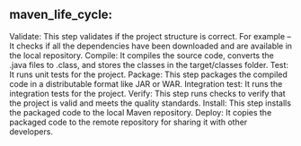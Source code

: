 maven_life_cycle:
-----------------

Validate: This step validates if the project structure is correct. For example – It checks if all the dependencies have been downloaded and are available in the local repository.
Compile: It compiles the source code, converts the .java files to .class, and stores the classes in the target/classes folder.
Test: It runs unit tests for the project.
Package: This step packages the compiled code in a distributable format like JAR or WAR.
Integration test: It runs the integration tests for the project.
Verify: This step runs checks to verify that the project is valid and meets the quality standards.
Install: This step installs the packaged code to the local Maven repository.
Deploy: It copies the packaged code to the remote repository for sharing it with other developers.